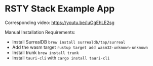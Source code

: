 # RSTY Stack Example App

Corresponding video: <https://youtu.be/luOgEhLE2sg>

Manual Installation Requirements:

- Install SurrealDB `brew install surrealdb/tap/surreal`
- Add the wasm target `rustup target add wasm32-unknown-unknown`
- Install trunk `brew install trunk`
- Install `tauri-cli` with `cargo install tauri-cli`
